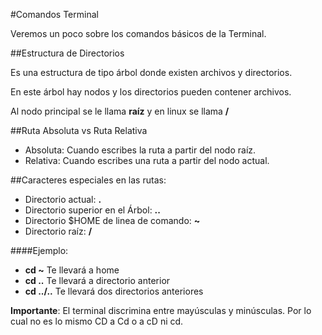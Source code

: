 #Comandos Terminal

Veremos un poco sobre los comandos básicos de la Terminal.

##Estructura de Directorios

Es una estructura de tipo árbol donde existen archivos y directorios.

En este árbol hay nodos y los directorios pueden contener archivos.

Al nodo principal se le llama **raíz** y en linux se llama **/**

##Ruta Absoluta vs Ruta Relativa

- Absoluta: Cuando escribes la ruta a partir del nodo raíz.
- Relativa: Cuando escribes una ruta a partir del nodo actual.

##Caracteres especiales en las rutas:
- Directorio actual: **.**
- Directorio superior en el Árbol: **..**
- Directorio $HOME de linea de comando: **~**
- Directorio raíz: **/**

####Ejemplo:
- **cd ~** Te llevará a home
- **cd ..** Te llevará a directorio anterior
- **cd ../..** Te llevará dos directorios anteriores

**Importante**: El terminal discrimina entre mayúsculas y minúsculas. Por lo cual no es lo mismo CD a Cd o a cD ni cd.











